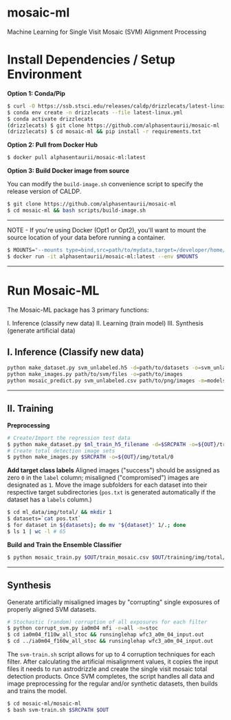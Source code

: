 # mosaic-ml
Machine Learning for Single Visit Mosaic (SVM) Alignment Processing

# Install Dependencies / Setup Environment

**Option 1: Conda/Pip**

```bash
$ curl -O https://ssb.stsci.edu/releases/caldp/drizzlecats/latest-linux.yml
$ conda env create -n drizzlecats --file latest-linux.yml
$ conda activate drizzlecats
(drizzlecats) $ git clone https://github.com/alphasentaurii/mosaic-ml
(drizzlecats) $ cd mosaic-ml && pip install -r requirements.txt
```

**Option 2: Pull from Docker Hub**

```bash
$ docker pull alphasentaurii/mosaic-ml:latest
```

**Option 3: Build Docker image from source**

You can modify the `build-image.sh` convenience script to specify the release version of CALDP.

```bash
$ git clone https://github.com/alphasentaurii/mosaic-ml
$ cd mosaic-ml && bash scripts/build-image.sh
```

----

NOTE - If you're using Docker (Opt1 or Opt2), you'll want to mount the source location of your data before running a container. 

```bash
$ MOUNTS="--mounts type=bind,src=path/to/mydata,target=/developer/home/mosaic-ml/data/mydata"
$ docker run -it alphasentaurii/mosaic-ml:latest --env $MOUNTS
```

----

# Run Mosaic-ML

The Mosaic-ML package has 3 primary functions:

I. Inference (classify new data)
II. Learning (train model)
III. Synthesis (generate artificial data)


## I. Inference (Classify new data)

```bash
python make_dataset.py svm_unlabeled.h5 -d=path/to/datasets -o=svm_unlabeled.csv
python make_images.py path/to/svm/files -o=path/to/images
python mosaic_predict.py svm_unlabeled.csv path/to/png/images -m=models/ensemble4d -o=predictions.csv
```

----

## II. Training

**Preprocessing**

```bash
# Create/Import the regression test data
$ python make_dataset.py $ml_train_h5_filename -d=$SRCPATH -o=${OUT}/train_mosaic.csv
# Create total detection image sets
$ python make_images.py $SRCPATH -o=${OUT}/img/total/0
```

**Add target class labels**
Aligned images ("success") should be assigned as zero `0` in the `label` column; misaligned ("compromised") images are designated as `1`. Move the image subfolders for each dataset into their respective target subdirectories (`pos.txt` is generated automatically if the dataset has a `labels` column.)

```bash
$ cd ml_data/img/total/ && mkdir 1
$ datasets=`cat pos.txt`
$ for dataset in ${datasets}; do mv "${dataset}" 1/.; done
$ ls 1 | wc -l # 65
```

**Build and Train the Ensemble Classifier**
```bash
$ python mosaic_train.py $OUT/train_mosaic.csv $OUT/training/img/total/
```

----

## Synthesis
Generate artificially misaligned images by "corrupting" single exposures of properly aligned SVM datasets.

```bash
# Stochastic (random) corruption of all exposures for each filter
$ python corrupt_svm.py ia0m04 mfi -e=all -m=stoc
$ cd ia0m04_f110w_all_stoc && runsinglehap wfc3_a0m_04_input.out
$ cd ../ia0m04_f160w_all_stoc && runsinglehap wfc3_a0m_04_input.out 
```

The `svm-train.sh` script allows for up to 4 corruption techniques for each filter. After calculating the artificial misalignment values, it copies the input files it needs to run astrodrizzle and create the single visit mosaic total detection products. Once SVM completes, the script handles all data and image preprocessing for the regular and/or synthetic datasets, then builds and trains the model.

```bash
$ cd mosaic-ml/mosaic-ml
$ bash svm-train.sh $SRCPATH $OUT
```




